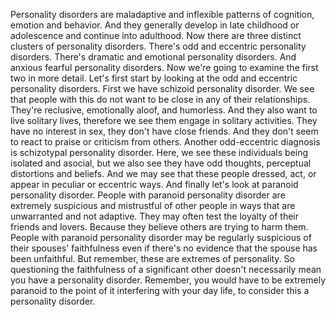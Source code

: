 Personality disorders are maladaptive and inflexible patterns of cognition,
emotion and behavior. And they generally develop in late childhood or
adolescence and continue into adulthood. Now there are three distinct clusters
of personality disorders. There's odd and eccentric personality disorders.
There's dramatic and emotional personality disorders. And anxious fearful
personality disorders. Now we're going to examine the first two in more detail.
Let's first start by looking at the odd and eccentric personality disorders.
First we have schizoid personality disorder. We see that people with this do
not want to be close in any of their relationships. They're reclusive,
emotionally aloof, and humorless. And they also want to live solitary lives,
therefore we see them engage in solitary activities. They have no interest in
sex, they don't have close friends. And they don't seem to react to praise or
criticism from others. Another odd-eccentric diagnosis is schizotypal
personality disorder. Here, we see these individuals being isolated and
asocial, but we also see they have odd thoughts, perceptual distortions and
beliefs. And we may see that these people dressed, act, or appear in peculiar
or eccentric ways. And finally let's look at paranoid personality disorder.
People with paranoid personality disorder are extremely suspicious and
mistrustful of other people in ways that are unwarranted and not adaptive. They
may often test the loyalty of their friends and lovers. Because they believe
others are trying to harm them. People with paranoid personality disorder may
be regularly suspicious of their spouses' faithfulness even if there's no
evidence that the spouse has been unfaithful. But remember, these are extremes
of personality. So questioning the faithfulness of a significant other doesn't
necessarily mean you have a personality disorder. Remember, you would have to
be extremely paranoid to the point of it interfering with your day life, to
consider this a personality disorder.
